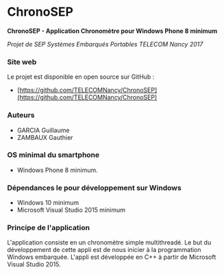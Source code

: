# ChronoSEP

**ChronoSEP - Application Chronomètre pour Windows Phone 8 minimum**

*Projet de SEP Systèmes Embarqués Portables TELECOM Nancy 2017*

### Site web
Le projet est disponible en open source sur GitHub :
 - [https://github.com/TELECOMNancy/ChronoSEP](https://github.com/TELECOMNancy/ChronoSEP)

### Auteurs
 - GARCIA Guillaume
 - ZAMBAUX Gauthier

### OS minimal du smartphone
 - Windows Phone 8 minimum.

### Dépendances le pour développement sur Windows
 - Windows 10 minimum
 - Microsoft Visual Studio 2015 minimum

### Principe de l'application
L'application consiste en un chronomètre simple multithreadé. Le but du développement de cette appli est de nous inicier à la programmation Windows embarquée. L'appli est développée en C++ à partir de Microsoft Visual Studio 2015.
